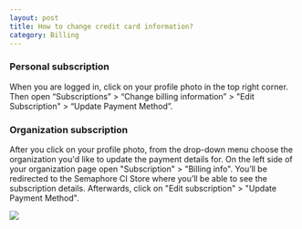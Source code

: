 ```yaml
---
layout: post
title: How to change credit card information?
category: Billing
---
```


### Personal subscription

When you are logged in, click on your profile photo in the top right corner.
Then open “Subscriptions” > “Change billing information” >
"Edit Subscription" > “Update Payment Method”.

### Organization subscription

After you click on your profile photo, from the drop-down menu choose the organization
you'd like to update the payment details for. On the left side of your organization
page open "Subscription" > "Billing info".
You’ll be redirected to the Semaphore CI Store where you’ll be able to see the subscription details.
Afterwards, click on "Edit subscription" > "Update Payment Method".

<img src="/docs/assets/img/subscription-billing-info.png" class="img-responsive">
